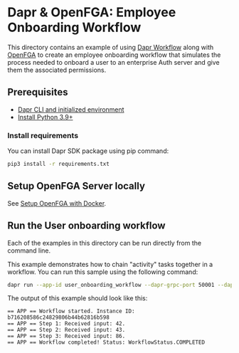 # Dapr & OpenFGA: Employee Onboarding Workflow

This directory contains an example of using [Dapr Workflow](https://docs.dapr.io/developing-applications/building-blocks/workflow/) along with [OpenFGA](https://openfga.dev/) to create an employee onboarding workflow that simulates the process needed to onboard a user to an enterprise Auth server and give them the associated permissions. 

## Prerequisites

- [Dapr CLI and initialized environment](https://docs.dapr.io/getting-started)
- [Install Python 3.9+](https://www.python.org/downloads/)

### Install requirements

You can install Dapr SDK package using pip command:

```sh
pip3 install -r requirements.txt
```

## Setup OpenFGA Server locally

See [Setup OpenFGA with Docker](https://openfga.dev/docs/getting-started/setup-openfga/docker).

## Run the User onboarding workflow

Each of the examples in this directory can be run directly from the command line.

This example demonstrates how to chain "activity" tasks together in a workflow. You can run this sample using the following command:

```sh
dapr run --app-id user_onboarding_workflow --dapr-grpc-port 50001 --dapr-http-port 57742 --resources-path ./resources -- python3 user_onboarding.py
```

The output of this example should look like this:

```
== APP == Workflow started. Instance ID: b716208586c24829806b44b62816b598
== APP == Step 1: Received input: 42.
== APP == Step 2: Received input: 43.
== APP == Step 3: Received input: 86.
== APP == Workflow completed! Status: WorkflowStatus.COMPLETED
```
